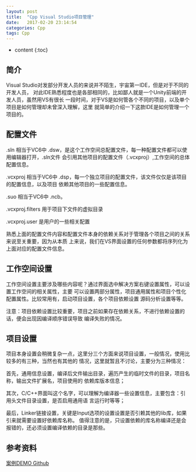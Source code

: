 ```yaml
---
layout: post
title:  "Cpp Visual Studio项目管理"
date:   2017-02-20 23:14:54
categories: Cpp
tags: Cpp
---
```


* content
{:toc}

## 简介

Visual Studio对发部分开发人员的来说并不陌生，宇宙第一IDE，但是对于不同的开发人员，
对此IDE熟悉程度也是各部相同的，比如鄙人就是一个Unity前端的开发人员，虽然用VS有很长
一段时间，对于VS是如何管各个不同的项目，以及单个项目是如何管理却未曾深入理解，这里
就简单的介绍一下这款IDE是如何管理一个项目的。




## 配置文件

.sln 相当于VC6中 .dsw，是这个工作空间总配置文件，每一种配置文件都可以使用编辑器打开，.sln文件
会引用其他项目的配置文件（.vcxproj）,工作空间的总体配置信息。

.vcxproj 相当于VC6中 .dsp，每一个独立项目的配置文件，该文件仅仅是该项目的配置信息，以及项目
依赖其他项目的一些配置信息。

.suo 相当于VC6中 .ncb。

.vcxproj.filters 用于项目下文件的虚拟目录

.vcxproj.user 是用户的一些相关配置

熟悉上面的配置文件内容和配置文件本身的依赖关系对于管理各个项目之间的关系来说至关重要，因为从本质
上来说，我们在VS界面设置的任何参数都将序列化为上面对应的配置文件信息。

## 工作空间设置

工作空间设置主要涉及哪些内容呢？通过界面选中解决方案右键设置属性，可以设置工作空间的相关属性，主要
可以设置两部分属性，项目通用属性和项目个性化配置属性。比较常用有，启动项目设置，各个项目依赖设置
源码分析设置等等。

注意：项目依赖设置比较重要，项目之前如果存在依赖关系，不进行依赖设置的话，便会出现因编译顺序错误导致
编译失败的情况。

## 项目设置

项目本身设置会稍微复杂一点，这里分三个方面来说项目设置，一般情况，使用比较多的有三种，当然也有其他的
情况，这里就暂且不讨论，主要分为三种情况：

首先，通用信息设置，编译后文件输出目录，遍历产生的临时文件的目录，项目名称，输出文件扩展名，项目使用的
依赖库版本信息；

其次，C/C++界面叫这个名字，可以理解为编译器一些设置信息，主要包含：引用头文件目录设置，是否启用通用语
言运行时等等；

最后，Linker链接设置，关键是Input选项的设置设置是否引赖其他的lib库，如果引来就需要设置好依赖库名称。
值得注意的是，只设置依赖的库名称编译还是会报错的，还必须设置编译依赖的目录是那些。

## 参考资料

[案例DEMO Github](https://github.com/hellowod/lua-development.git)



























